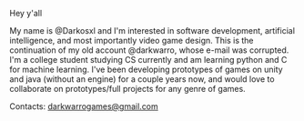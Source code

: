 Hey y'all

My name is @Darkosxl and I'm interested in software development, artificial intelligence, and most importantly video game design. 
This is the continuation of my old account @darkwarro, whose e-mail was corrupted. I'm a college student studying CS currently and am learning python and C for machine learning. I've been developing prototypes of games on unity and java (without an engine) for a couple years now, and would love to collaborate on prototypes/full projects for any genre of games.

Contacts:
darkwarrogames@gmail.com


